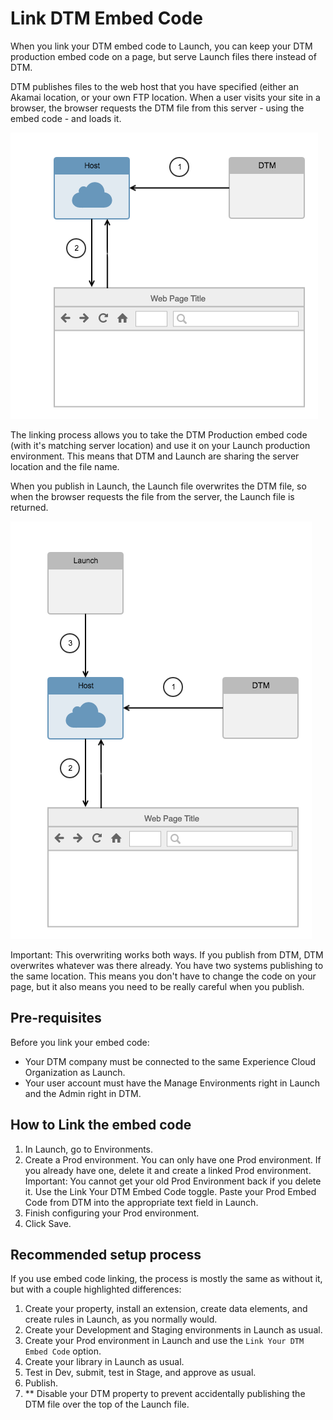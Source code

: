 # Link DTM Embed Code

When you link your DTM embed code to Launch, you can keep your DTM production embed code on a page, but serve Launch files there instead of DTM.

DTM publishes files to the web host that you have specified \(either an Akamai location, or your own FTP location. When a user visits your site in a browser, the browser requests the DTM file from this server - using the embed code - and loads it.

![](../.gitbook/assets/dtm_publishing.png)

The linking process allows you to take the DTM Production embed code \(with it's matching server location\) and use it on your Launch production environment. This means that DTM and Launch are sharing the server location and the file name.

When you publish in Launch, the Launch file overwrites the DTM file, so when the browser requests the file from the server, the Launch file is returned.

![](../.gitbook/assets/launch_publishing.png)

Important: This overwriting works both ways. If you publish from DTM, DTM overwrites whatever was there already. You have two systems publishing to the same location. This means you don't have to change the code on your page, but it also means you need to be really careful when you publish.

## Pre-requisites

Before you link your embed code:

* Your DTM company must be connected to the same Experience Cloud Organization as Launch.
* Your user account must have the Manage Environments right in Launch and the Admin right in DTM.

## How to Link the embed code

1. In Launch, go to Environments.
2. Create a Prod environment.  You can only have one Prod environment. If you already have one, delete it and create a linked Prod environment. Important: You cannot get your old Prod Environment back if you delete it. Use the Link Your DTM Embed Code toggle. Paste your Prod Embed Code from DTM into the appropriate text field in Launch.
3. Finish configuring your Prod environment.
4. Click Save.

## Recommended setup process

If you use embed code linking, the process is mostly the same as without it, but with a couple highlighted differences:

1. Create your property, install an extension, create data elements, and create rules in Launch, as you normally would.
2. Create your Development and Staging environments in Launch as usual.
3. Create your Prod environment in Launch and use the `Link Your DTM Embed Code` option.
4. Create your library in Launch as usual.
5. Test in Dev, submit, test in Stage, and approve as usual.
6. Publish.
7. \*\* Disable your DTM property to prevent accidentally publishing the DTM file over the top of the Launch file.

